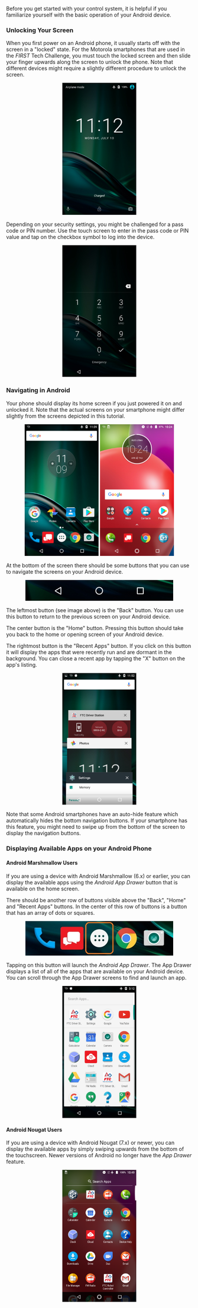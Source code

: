 Before you get started with your control system, it is helpful if you familiarize yourself with the basic operation of your Android device. 

### Unlocking Your Screen
When you first power on an Android phone, it usually starts off with the screen in a "locked" state.  For the Motorola smartphones that are used in the _FIRST_ Tech Challenge, you must touch the locked screen and then slide your finger upwards along the screen to unlock the phone.  Note that different devices might require a slightly different procedure to unlock the screen.

<p align="center"><img src="https://github.com/FIRST-Tech-Challenge/WikiSupport/blob/master/ftc_app/images/android_screenlock.jpg" width="200"><p>

Depending on your security settings, you might be challenged for a pass code or PIN number.  Use the touch screen to enter in the pass code or PIN value and tap on the checkbox symbol to log into the device.

<p align="center"><img src="https://github.com/FIRST-Tech-Challenge/WikiSupport/blob/master/ftc_app/images/android_screenkeypad.jpg" width="200"><p>

### Navigating in Android

Your phone should display its home screen if you just powered it on and unlocked it.  Note that the actual screens on your smartphone might differ slightly from the screens depicted in this tutorial.

<p align="center"><img src="https://github.com/FIRST-Tech-Challenge/WikiSupport/blob/master/ftc_app/images/android_homescreen.jpg" width="200"> <img src="https://github.com/FIRST-Tech-Challenge/WikiSupport/blob/master/ftc_app/images/nougat_homescreen.png" width="200"><p>

At the bottom of the screen there should be some buttons that you can use to navigate the screens on your Android device. 

<p align="center"><img src="https://github.com/FIRST-Tech-Challenge/WikiSupport/blob/master/ftc_app/images/android_homescreen_controlsAtBottom.jpg" width="400"><p>

The leftmost button (see image above) is the "Back" button.  You can use this button to return to the previous screen on your Android device.

The center button is the "Home" button.  Pressing this button should take you back to the home or opening screen of your Android device.

The rightmost button is the "Recent Apps" button.  If you click on this button it will display the apps that were recently run and are dormant in the background.  You can close a recent app by tapping the "X" button on the app's listing.  

<p align="center"><img src="https://github.com/FIRST-Tech-Challenge/WikiSupport/blob/master/ftc_app/images/android_recentApps.jpg" width="200"><p>

Note that some Android smartphones have an auto-hide feature which automatically hides the bottom navigation buttons.  If your smartphone has this feature, you might need to swipe up from the bottom of the screen to display the navigation buttons.

### Displaying Available Apps on your Android Phone
#### Android Marshmallow Users
If you are using a device with Android Marshmallow (6.x) or earlier, you can display the available apps using the _Android App Drawer_ button that is available on the home screen.

There should be another row of buttons visible above the "Back", "Home" and "Recent Apps" buttons.  In the center of this row of buttons is a button that has an array of dots or squares.  

<p align="center"><img src="https://github.com/FIRST-Tech-Challenge/WikiSupport/blob/master/ftc_app/images/android_nextToBottomButtons.jpg" width="400"><p> 

Tapping on this button will launch the _Android App Drawer_.  The App Drawer displays a list of all of the apps that are available on your Android device.  You can scroll through the App Drawer screens to find and launch an app.

<p align="center"><img src="https://github.com/FIRST-Tech-Challenge/WikiSupport/blob/master/ftc_app/images/android_appDrawer.jpg" width="200"><p>

#### Android Nougat Users
If you are using a device with Android Nougat (7.x) or newer, you can display the available apps by simply swiping upwards from the bottom of the touchscreen.  Newer versions of Android no longer have the _App Drawer_ feature.

<p align="center"><img src="https://github.com/FIRST-Tech-Challenge/WikiSupport/blob/master/ftc_app/images/nougat_apps.png" width="200"><p>